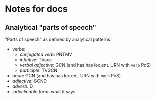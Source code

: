 # Notes for docs

## Analytical "parts of speech"

"Parts of speech" as defined by analytical patterns:

- verbs:
    - *conjugated verb*: PNTMV
    - *infintive*: TVacc
    - *verbal adjective*: GCN (and has has lex.ent. URN with `verb` PoS)
    - *participle*: TVGCN
- *noun*: GCN (and has has lex.ent. URN with `noun` PoS)
- *adjective*: GCND
- *adverb*: D
- *indeclinable form*: what it says
